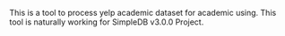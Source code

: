 This is a tool to process yelp academic dataset for academic using.
This tool is naturally working for SimpleDB v3.0.0 Project.
